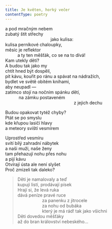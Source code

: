```yaml
---
title: Je květen, horký večer
contentType: poetry
---
```


a pod mračným nebem  
zubatý štít střechy  
                                     jako kulisa:  
kulisa perníkové chaloupky,  
měsíc je reflektor  
          a ty ten měšťák, co se na to dívá!  
Kam utekly děti?  
A budou tak jako my  
chtít hned být dospělí,  
pít kávu, kouřit po ránu a spávat na nádražích,  
bydlet ve světě obitém knihami,  
aby neupadl —  
zatímco stojí na nočním spánku dětí,  
           na zámku postaveném  
                                                        z jejich dechu

  

Budou opakovat tytéž chyby?  
Ptát se po smyslu  
kde křupou lasičí hlavy  
a meteory sviští vesmírem

  

Uprostřed vesmíru  
svítí bílý zahradní nábytek  
a naši muži, naše ženy  
tam přehazují nohu přes nohu  
a pijí kávu  
Otvírají ústa ale není slyšet  
Proč zmizeli tak daleko?

  

> Děti je namalovaly a teď  
> kupují listí, prodávají písek  
> Hrají si, že levá ruka  
> dává peníze pravé ruce  
>                     za panenku z jitrocele  
>                     za nohu od bubáka  
>                     který je má rád! tak jako všichni  
> Děti dovedou měšťáky  
> až do bran království nebeského…

